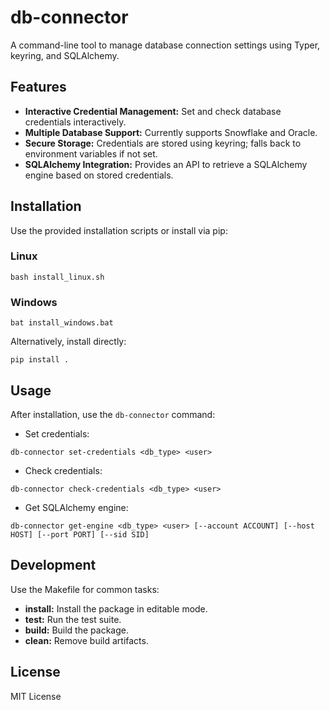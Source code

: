 # db-connector

A command-line tool to manage database connection settings using Typer, keyring, and SQLAlchemy.

## Features
- **Interactive Credential Management:** Set and check database credentials interactively.
- **Multiple Database Support:** Currently supports Snowflake and Oracle.
- **Secure Storage:** Credentials are stored using keyring; falls back to environment variables if not set.
- **SQLAlchemy Integration:** Provides an API to retrieve a SQLAlchemy engine based on stored credentials.

## Installation

Use the provided installation scripts or install via pip:

### Linux
```
bash install_linux.sh
```

### Windows
```
bat install_windows.bat
```

Alternatively, install directly:

```
pip install .
```

## Usage

After installation, use the `db-connector` command:

- Set credentials:
```
db-connector set-credentials <db_type> <user>
```

- Check credentials:
```
db-connector check-credentials <db_type> <user>
```

- Get SQLAlchemy engine:
```
db-connector get-engine <db_type> <user> [--account ACCOUNT] [--host HOST] [--port PORT] [--sid SID]
```

## Development

Use the Makefile for common tasks:

- **install:** Install the package in editable mode.
- **test:** Run the test suite.
- **build:** Build the package.
- **clean:** Remove build artifacts.

## License

MIT License
